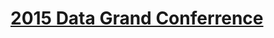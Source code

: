 # [2015 Data Grand Conferrence](https://github.com/DevStarSJ/Study/tree/master/Blog/Conferrence/2015/DGC.md)
